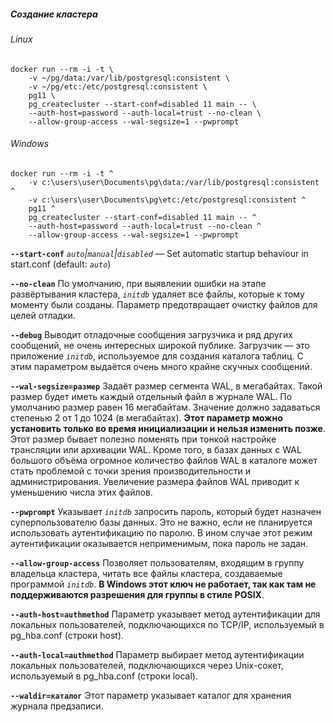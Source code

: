 ##### Создание кластера

###### Linux
```commandline 
docker run --rm -i -t \
    -v ~/pg/data:/var/lib/postgresql:consistent \
    -v ~/pg/etc:/etc/postgresql:consistent \
    pg11 \
    pg_createcluster --start-conf=disabled 11 main -- \
    --auth-host=password --auth-local=trust --no-clean \
    --allow-group-access --wal-segsize=1 --pwprompt
```

###### Windows
```commandline
docker run --rm -i -t ^
    -v c:\users\user\Documents\pg\data:/var/lib/postgresql:consistent ^
    -v c:\users\user\Documents\pg\etc:/etc/postgresql:consistent ^
    pg11 ^
    pg_createcluster --start-conf=disabled 11 main -- ^
    --auth-host=password --auth-local=trust --no-clean ^
    --allow-group-access --wal-segsize=1 --pwprompt
```


**`--start-conf`**
_`auto`|`manual`|`disabled`_ — Set automatic startup behaviour in start.conf (default: _`auto`_)

**`--no-clean`**
По умолчанию, при выявлении ошибки на этапе развёртывания кластера,
_`initdb`_ удаляет все файлы, которые к тому моменту были созданы.
Параметр предотвращает очистку файлов для целей отладки.

**`--debug`**
Выводит отладочные сообщения загрузчика и ряд других сообщений,
не очень интересных широкой публике. Загрузчик — это приложение _`initdb`_,
используемое для создания каталога таблиц.
С этим параметром выдаётся очень много крайне скучных сообщений.

**`--wal-segsize=размер`**
Задаёт размер сегмента WAL, в мегабайтах. Такой размер будет иметь каждый отдельный 
файл в журнале WAL. По умолчанию размер равен 16 мегабайтам. 
Значение должно задаваться степенью 2 от 1 до 1024 (в мегабайтах). 
**Этот параметр можно установить только во время инициализации и нельзя изменить позже**.
Этот размер бывает полезно поменять при тонкой настройке трансляции или архивации WAL. 
Кроме того, в базах данных с WAL большого объёма огромное количество файлов WAL в каталоге 
может стать проблемой с точки зрения производительности и администрирования. 
Увеличение размера файлов WAL приводит к уменьшению числа этих файлов.

**`--pwprompt`**
Указывает _`initdb`_ запросить пароль, который будет назначен суперпользователю базы данных.
Это не важно, если не планируется использовать аутентификацию по паролю. 
В ином случае этот режим аутентификации оказывается неприменимым, пока пароль не задан.

**`--allow-group-access`**
Позволяет пользователям, входящим в группу владельца кластера, читать все файлы кластера, 
создаваемые программой _`initdb`_. **В Windows этот ключ не работает, 
так как там не поддерживаются разрешения для группы в стиле POSIX**.

**`--auth-host=authmethod`**
Параметр указывает метод аутентификации для локальных пользователей, 
подключающихся по TCP/IP, используемый в pg_hba.conf (строки host).

**`--auth-local=authmethod`**
Параметр выбирает метод аутентификации локальных пользователей, 
подключающихся через Unix-сокет, используемый в pg_hba.conf (строки local).

**`--waldir=каталог`**
Этот параметр указывает каталог для хранения журнала предзаписи.
